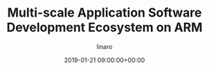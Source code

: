 ---
author: linaro
categories:
- events
- workshop
- arm-hpc-asia-2019
comments: false
event: arm-hpc-asia-2019
date: '2019-01-21 09:00:00+00:00'
slot: 13:05 - 13:30
image:
  featured: true
  path: /assets/images/content/multi-scale-application-software-development-ecosystem-on-arm.jpg
layout: resource-post
title: 'Multi-scale Application Software Development Ecosystem on ARM'
tag: resource
speakers:
- biography: '""'
  company: UK National HPC Center
  job-title: 
  name: Dr. Xiaohu Guo
youtube_video_url: https://www.youtube.com/watch?v=bEMod29_Dx8&list=PLKZSArYQptsPLGSEUycUowh9oy8WF_epV&index=6&t=0s
amazon_s3_presentation_url: https://static.linaro.org/event-resources/arm-hpc-2019/slides/Multi-scaleApplicationSoftwareDevelopmentEcosystemonARM9.pdf
---